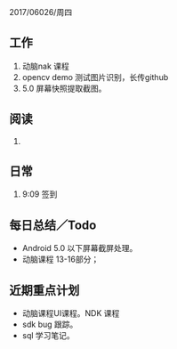 2017/06026/周四

工作 
---
1. 动脑nak 课程
2. opencv demo 测试图片识别，长传github
3. 5.0 屏幕快照提取截图。

阅读
----
1. 

日常
----
1. 9:09 签到



每日总结／Todo
--------
-  Android 5.0 以下屏幕截屏处理。
-  动脑课程 13-16部分；
  
近期重点计划
-----------
- 动脑课程UI课程。NDK 课程
- sdk bug 跟踪。
- sql 学习笔记。
